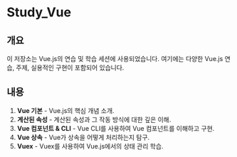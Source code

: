 # Study_Vue

## 개요

이 저장소는 Vue.js의 연습 및 학습 세션에 사용되었습니다. 여기에는 다양한 Vue.js 연습, 주제, 실용적인 구현이 포함되어 있습니다.

## 내용

1. **Vue 기본** - Vue.js의 핵심 개념 소개.
2. **계산된 속성** - 계산된 속성과 그 작동 방식에 대한 깊은 이해.
3. **Vue 컴포넌트 & CLI** - Vue CLI를 사용하여 Vue 컴포넌트를 이해하고 구현.
4. **Vue 상속** - Vue가 상속을 어떻게 처리하는지 탐구.
5. **Vuex** - Vuex를 사용하여 Vue.js에서의 상태 관리 학습.
